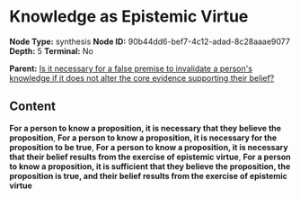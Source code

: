 # Knowledge as Epistemic Virtue

**Node Type:** synthesis
**Node ID:** 90b44dd6-bef7-4c12-adad-8c28aaae9077
**Depth:** 5
**Terminal:** No

**Parent:** [Is it necessary for a false premise to invalidate a person's knowledge if it does not alter the core evidence supporting their belief?](is-it-necessary-for-a-false-premise-to-invalidate-a-persons-knowledge-if-it-does-not-alter-the-core-evidence-supporting-their-belief-antithesis-5e901e49-8afa-42b0-b24d-1330c6f8b8ab.md)

## Content

**For a person to know a proposition, it is necessary that they believe the proposition**, **For a person to know a proposition, it is necessary for the proposition to be true**, **For a person to know a proposition, it is necessary that their belief results from the exercise of epistemic virtue**, **For a person to know a proposition, it is sufficient that they believe the proposition, the proposition is true, and their belief results from the exercise of epistemic virtue**
